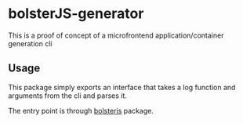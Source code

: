 # bolsterJS-generator

This is a proof of concept of a microfrontend application/container generation cli

## Usage

This package simply exports an interface that takes a log function and arguments from the cli and parses it.

The entry point is through [bolsterjs](https://github.com/mobilelive-inc/bolsterjs) package.
